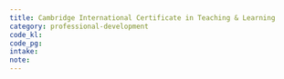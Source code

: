 ```yaml
---
title: Cambridge International Certificate in Teaching & Learning
category: professional-development
code_kl: 
code_pg: 
intake:
note: 
---
```

